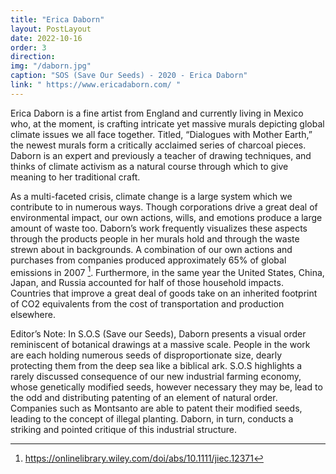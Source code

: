 ```yaml
---
title: "Erica Daborn"
layout: PostLayout
date: 2022-10-16
order: 3
direction:
img: "/daborn.jpg"
caption: "SOS (Save Our Seeds) - 2020 - Erica Daborn"
link: " https://www.ericadaborn.com/ "
---
```


Erica Daborn is a fine artist from England and currently living in Mexico who, at the moment, is crafting intricate yet massive murals depicting global climate issues we all face together. Titled, “Dialogues with Mother Earth,” the newest murals form a critically acclaimed series of charcoal pieces. Daborn is an expert and previously a teacher of drawing techniques, and thinks of climate activism as a natural course through which to give meaning to her traditional craft.

As a multi-faceted crisis, climate change is a large system which we contribute to in numerous ways. Though corporations drive a great deal of environmental impact, our own actions, wills, and emotions produce a large amount of waste too. Daborn’s work frequently visualizes these aspects through the products people in her murals hold and through the waste strewn about in backgrounds. A combination of our own actions and purchases from companies produced approximately 65% of global emissions in 2007 [^1]. Furthermore, in the same year the United States, China, Japan, and Russia accounted for half of those household impacts. Countries that improve a great deal of goods take on an inherited footprint of CO2 equivalents from the cost of transportation and production elsewhere.

Editor’s Note: In S.O.S (Save our Seeds), Daborn presents a visual order reminiscent of botanical drawings at a massive scale. People in the work are each holding numerous seeds of disproportionate size, dearly protecting them from the deep sea like a biblical ark. S.O.S highlights a rarely discussed consequence of our new industrial farming economy, whose genetically modified seeds, however necessary they may be, lead to the odd and distributing patenting of an element of natural order. Companies such as Montsanto are able to patent their modified seeds, leading to the concept of illegal planting. Daborn, in turn, conducts a striking and pointed critique of this industrial structure. 

[^1]: <https://onlinelibrary.wiley.com/doi/abs/10.1111/jiec.12371>